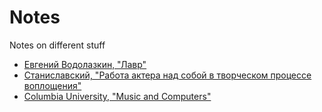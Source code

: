 # Notes
Notes on different stuff

* [Евгений Водолазкин, "Лавр"](lavr.md)
* [Станиславский, "Работа актера над собой в творческом процессе воплощения"](stanislavsky.md)
* [Columbia University, "Music and Computers"](sound.md)
